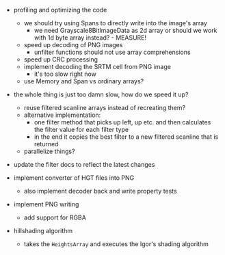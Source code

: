 ﻿- profiling and optimizing the code
    - we should try using Spans to directly write into the image's array
        - we need Grayscale8BitImageData as 2d array or should we work with 1d byte array instead? - MEASURE!
    - speed up decoding of PNG images
        - unfilter functions should not use array comprehensions
    - speed up CRC processing
    - implement decoding the SRTM cell from PNG image
        - it's too slow right now
    - use Memory and Span vs ordinary arrays?

- the whole thing is just too damn slow, how do we speed it up?
    - reuse filtered scanline arrays instead of recreating them?
    - alternative implementation:
        - one filter method that picks up left, up etc. and then calculates the filter value for each filter type
        - in the end it copies the best filter to a new filtered scanline that is returned
    - parallelize things?

- update the filter docs to reflect the latest changes

- implement converter of HGT files into PNG
    - also implement decoder back and write property tests

- implement PNG writing
    - add support for RGBA

- hillshading algorithm
    - takes the `HeightsArray` and executes the Igor's shading algorithm
